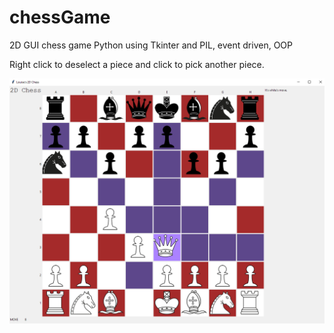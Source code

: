 # chessGame
2D GUI chess game Python using Tkinter and PIL, event driven, OOP

Right click to deselect a piece and click to pick another piece. 


![](https://github.com/fruffers/chessGame/blob/master/promote/game3.PNG)
